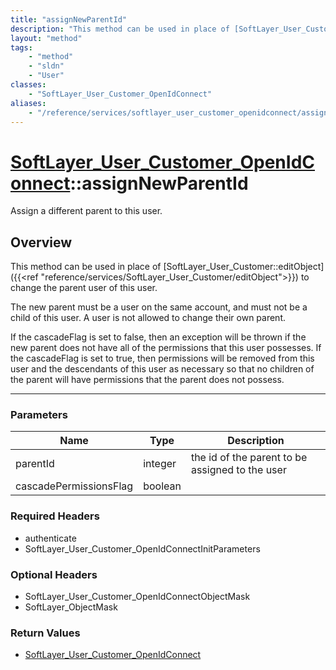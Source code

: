 ```yaml
---
title: "assignNewParentId"
description: "This method can be used in place of [SoftLayer_User_Customer::editObject]({{<ref 'reference/services/SoftLayer_User_Cust... "
layout: "method"
tags:
    - "method"
    - "sldn"
    - "User"
classes:
    - "SoftLayer_User_Customer_OpenIdConnect"
aliases:
    - "/reference/services/softlayer_user_customer_openidconnect/assignNewParentId"
---
```

# [SoftLayer_User_Customer_OpenIdConnect](/reference/services/SoftLayer_User_Customer_OpenIdConnect)::assignNewParentId

Assign a different parent to this user. 


## Overview 
This method can be used in place of [SoftLayer_User_Customer::editObject]({{<ref "reference/services/SoftLayer_User_Customer/editObject">}}) to change the parent user of this user. 

The new parent must be a user on the same account, and must not be a child of this user.  A user is not allowed to change their own parent. 

If the cascadeFlag is set to false, then an exception will be thrown if the new parent does not have all of the permissions that this user possesses.  If the cascadeFlag is set to true, then permissions will be removed from this user and the descendants of this user as necessary so that no children of the parent will have permissions that the parent does not possess. 

-----

### Parameters 
|Name | Type | Description |
| --- | --- | --- |
|parentId| integer| the id of the parent to be assigned to the user|
|cascadePermissionsFlag| boolean| |


### Required Headers
* authenticate
* SoftLayer_User_Customer_OpenIdConnectInitParameters


### Optional Headers
* SoftLayer_User_Customer_OpenIdConnectObjectMask
* SoftLayer_ObjectMask

### Return Values
* <a href='/reference/datatypes/SoftLayer_User_Customer_OpenIdConnect'>SoftLayer_User_Customer_OpenIdConnect </a>




